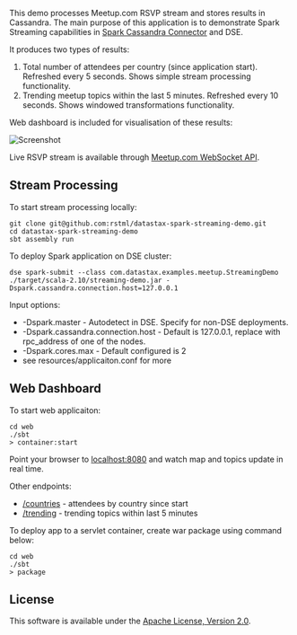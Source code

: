 This demo processes Meetup.com RSVP stream and stores results in Cassandra. The main purpose of this application is to demonstrate Spark Streaming capabilities in [Spark Cassandra Connector](https://github.com/datastax/spark-cassandra-connector) and DSE.

It produces two types of results:
 1. Total number of attendees per country (since application start). Refreshed every 5 seconds. Shows simple stream processing functionality.
 2. Trending meetup topics within the last 5 minutes. Refreshed every 10 seconds. Shows windowed transformations functionality.

Web dashboard is included for visualisation of these results:

![Screenshot](/screenshot.png?raw=true)

Live RSVP stream is available through [Meetup.com WebSocket API](http://www.meetup.com/meetup_api/docs/stream/2/rsvps/).

## Stream Processing

To start stream processing locally:

```
git clone git@github.com:rstml/datastax-spark-streaming-demo.git
cd datastax-spark-streaming-demo
sbt assembly run
```

To deploy Spark application on DSE cluster:

```
dse spark-submit --class com.datastax.examples.meetup.StreamingDemo ./target/scala-2.10/streaming-demo.jar -Dspark.cassandra.connection.host=127.0.0.1
```

Input options:
* -Dspark.master - Autodetect in DSE. Specify for non-DSE deployments.
* -Dspark.cassandra.connection.host - Default is 127.0.0.1, replace with rpc_address of one of the nodes.
* -Dspark.cores.max - Default configured is 2
* see resources/applicaiton.conf for more

## Web Dashboard

To start web applicaiton:
```
cd web
./sbt
> container:start
```

Point your browser to [localhost:8080](http://localhost:8080/) and watch map and topics update in real time.

Other endpoints:

 * [/countries](http://localhost:8080/countries) - attendees by country since start
 * [/trending](http://localhost:8080/trending)  - trending topics within last 5 minutes
 
To deploy app to a servlet container, create war package using command below:
```
cd web
./sbt
> package
```

## License

This software is available under the [Apache License, Version 2.0](LICENSE.txt).
